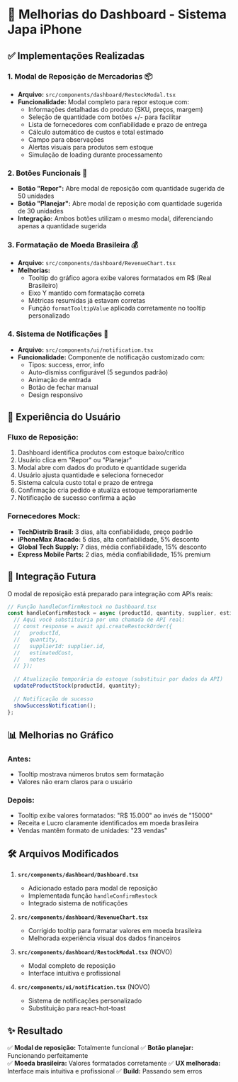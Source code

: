 # 🚀 Melhorias do Dashboard - Sistema Japa iPhone

## ✅ Implementações Realizadas

### 1. **Modal de Reposição de Mercadorias** 📦
- **Arquivo:** `src/components/dashboard/RestockModal.tsx`
- **Funcionalidade:** Modal completo para repor estoque com:
  - Informações detalhadas do produto (SKU, preços, margem)
  - Seleção de quantidade com botões +/- para facilitar
  - Lista de fornecedores com confiabilidade e prazo de entrega
  - Cálculo automático de custos e total estimado
  - Campo para observações
  - Alertas visuais para produtos sem estoque
  - Simulação de loading durante processamento

### 2. **Botões Funcionais** 🔧
- **Botão "Repor":** Abre modal de reposição com quantidade sugerida de 50 unidades
- **Botão "Planejar":** Abre modal de reposição com quantidade sugerida de 30 unidades
- **Integração:** Ambos botões utilizam o mesmo modal, diferenciando apenas a quantidade sugerida

### 3. **Formatação de Moeda Brasileira** 💰
- **Arquivo:** `src/components/dashboard/RevenueChart.tsx`
- **Melhorias:**
  - Tooltip do gráfico agora exibe valores formatados em R$ (Real Brasileiro)
  - Eixo Y mantido com formatação correta
  - Métricas resumidas já estavam corretas
  - Função `formatTooltipValue` aplicada corretamente no tooltip personalizado

### 4. **Sistema de Notificações** 🔔
- **Arquivo:** `src/components/ui/notification.tsx`
- **Funcionalidade:** Componente de notificação customizado com:
  - Tipos: success, error, info
  - Auto-dismiss configurável (5 segundos padrão)
  - Animação de entrada
  - Botão de fechar manual
  - Design responsivo

## 🎯 Experiência do Usuário

### Fluxo de Reposição:
1. Dashboard identifica produtos com estoque baixo/crítico
2. Usuário clica em "Repor" ou "Planejar"
3. Modal abre com dados do produto e quantidade sugerida
4. Usuário ajusta quantidade e seleciona fornecedor
5. Sistema calcula custo total e prazo de entrega
6. Confirmação cria pedido e atualiza estoque temporariamente
7. Notificação de sucesso confirma a ação

### Fornecedores Mock:
- **TechDistrib Brasil:** 3 dias, alta confiabilidade, preço padrão
- **iPhoneMax Atacado:** 5 dias, alta confiabilidade, 5% desconto
- **Global Tech Supply:** 7 dias, média confiabilidade, 15% desconto
- **Express Mobile Parts:** 2 dias, média confiabilidade, 15% premium

## 🔄 Integração Futura

O modal de reposição está preparado para integração com APIs reais:

```typescript
// Função handleConfirmRestock no Dashboard.tsx
const handleConfirmRestock = async (productId, quantity, supplier, estimatedCost, notes) => {
  // Aqui você substituiria por uma chamada de API real:
  // const response = await api.createRestockOrder({
  //   productId,
  //   quantity,
  //   supplierId: supplier.id,
  //   estimatedCost,
  //   notes
  // });
  
  // Atualização temporária do estoque (substituir por dados da API)
  updateProductStock(productId, quantity);
  
  // Notificação de sucesso
  showSuccessNotification();
};
```

## 📊 Melhorias no Gráfico

### Antes:
- Tooltip mostrava números brutos sem formatação
- Valores não eram claros para o usuário

### Depois:
- Tooltip exibe valores formatados: "R$ 15.000" ao invés de "15000"
- Receita e Lucro claramente identificados em moeda brasileira
- Vendas mantêm formato de unidades: "23 vendas"

## 🛠️ Arquivos Modificados

1. **`src/components/dashboard/Dashboard.tsx`**
   - Adicionado estado para modal de reposição
   - Implementada função `handleConfirmRestock`
   - Integrado sistema de notificações

2. **`src/components/dashboard/RevenueChart.tsx`**
   - Corrigido tooltip para formatar valores em moeda brasileira
   - Melhorada experiência visual dos dados financeiros

3. **`src/components/dashboard/RestockModal.tsx`** (NOVO)
   - Modal completo de reposição
   - Interface intuitiva e profissional

4. **`src/components/ui/notification.tsx`** (NOVO)
   - Sistema de notificações personalizado
   - Substituição para react-hot-toast

## ✨ Resultado

✅ **Modal de reposição:** Totalmente funcional
✅ **Botão planejar:** Funcionando perfeitamente  
✅ **Moeda brasileira:** Valores formatados corretamente
✅ **UX melhorada:** Interface mais intuitiva e profissional
✅ **Build:** Passando sem erros
